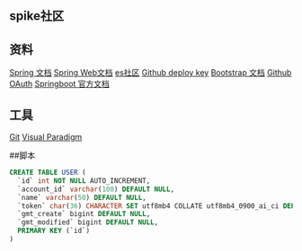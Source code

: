 ## spike社区

## 资料
[Spring 文档](https://spring.io/guides/)
[Spring Web文档](https://spring.io/guides/gs/serving-web-content/)
[es社区](https://elasticsearch.cn/explore)
[Github deploy key](https://developer.github.com/v3/guides/managing-deploy-keys/#deploy-keys)
[Bootstrap 文档](https://v3.bootstrap.com/getting-started/)
[Github OAuth](https://developer.github.com/apps/building-oauth-apps/creating-an-oauth-app/)
[Springboot 官方文档](https://docs.spring.io/spring-boot/docs/2.1.6.RELEASE/reference/html/)

## 工具
[Git](https://git-scm.com/download)
[Visual Paradigm](https://www.visual-paradigm.com)

##脚本
```sql
CREATE TABLE USER (
  `id` int NOT NULL AUTO_INCREMENT,
  `account_id` varchar(100) DEFAULT NULL,
  `name` varchar(50) DEFAULT NULL,
  `token` char(36) CHARACTER SET utf8mb4 COLLATE utf8mb4_0900_ai_ci DEFAULT NULL,
  `gmt_create` bigint DEFAULT NULL,
  `gmt_modified` bigint DEFAULT NULL,
  PRIMARY KEY (`id`)
)
```
